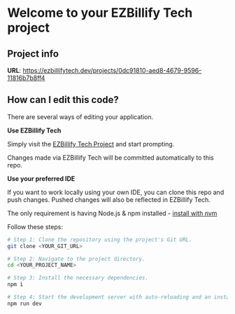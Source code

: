 # Welcome to your EZBillify Tech project

## Project info

**URL**: https://ezbillifytech.dev/projects/0dc91810-aed8-4679-9596-11816b7b8ff4

## How can I edit this code?

There are several ways of editing your application.

**Use EZBillify Tech**

Simply visit the [EZBillify Tech Project](https://ezbillifytech.dev/projects/0dc91810-aed8-4679-9596-11816b7b8ff4) and start prompting.

Changes made via EZBillify Tech will be committed automatically to this repo.

**Use your preferred IDE**

If you want to work locally using your own IDE, you can clone this repo and push changes. Pushed changes will also be reflected in EZBillify Tech.

The only requirement is having Node.js & npm installed - [install with nvm](https://github.com/nvm-sh/nvm#installing-and-updating)

Follow these steps:

```sh
# Step 1: Clone the repository using the project's Git URL.
git clone <YOUR_GIT_URL>

# Step 2: Navigate to the project directory.
cd <YOUR_PROJECT_NAME>

# Step 3: Install the necessary dependencies.
npm i

# Step 4: Start the development server with auto-reloading and an instant preview.
npm run dev